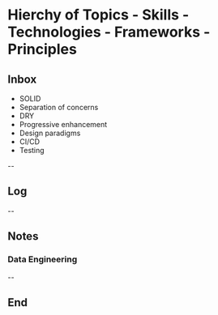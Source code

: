 # Hierchy of Topics - Skills - Technologies - Frameworks - Principles

## Inbox

- SOLID
- Separation of concerns
- DRY
- Progressive enhancement
- Design paradigms
- CI/CD
- Testing

--

## Log

--

## Notes

### Data Engineering

--

## End
